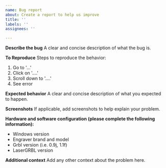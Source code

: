 ```yaml
---
name: Bug report
about: Create a report to help us improve
title: ''
labels: ''
assignees: ''

---
```


**Describe the bug**
A clear and concise description of what the bug is.

**To Reproduce**
Steps to reproduce the behavior:
1. Go to '...'
2. Click on '....'
3. Scroll down to '....'
4. See error

**Expected behavior**
A clear and concise description of what you expected to happen.

**Screenshots**
If applicable, add screenshots to help explain your problem.

**Hardware and software configuration (please complete the following information):**
 - Windows version
 - Engraver brand and model
 - Grbl version (i.e. 0.9j, 1.1f)
 - LaserGRBL version

**Additional context**
Add any other context about the problem here.
